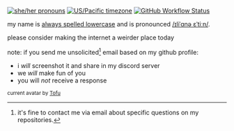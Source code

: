 [![she/her pronouns](https://img.shields.io/badge/pronouns-xie%2Fxer-orange)](https://pronoun.is/xie?or=she)
[![US/Pacific timezone](https://img.shields.io/badge/timezone-US%2FPacific-informational)](https://www.timeanddate.com/worldclock/usa/seattle)
[![GitHub Workflow Status](https://img.shields.io/github/actions/workflow/status/iliana/iliana/ci.yml?branch=magnet)](https://github.com/iliana/iliana/actions?query=workflow%3A%22Continuous+Integration%22)

my name is [always spelled lowercase](https://iliana.fyi/lowercase/) and is pronounced [/ɪliˈɑnə ɛˈtiːn/](https://iliana.fyi/etaoin.flac).

please consider making the internet a weirder place today

note: if you send me unsolicited[^1] email based on my github profile:
* i *will* screenshot it and share in my discord server
* we *will* make fun of you
* you will *not* receive a response

[^1]: it's fine to contact me via email about specific questions on my repositories.

<sub>current avatar by [Tofu](https://twitter.com/Tofu_Rabbit)</sub>
